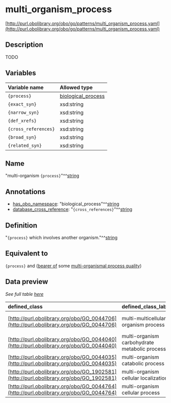 # multi_organism_process

[http://purl.obolibrary.org/obo/go/patterns/multi_organism_process.yaml](http://purl.obolibrary.org/obo/go/patterns/multi_organism_process.yaml)

## Description

TODO




## Variables

| Variable name | Allowed type |
|:--------------|:-------------|
| `{process}` | [biological_process](http://purl.obolibrary.org/obo/GO_0008150) |
| `{exact_syn}` | xsd:string |
| `{narrow_syn}` | xsd:string |
| `{def_xrefs}` | xsd:string |
| `{cross_references}` | xsd:string |
| `{broad_syn}` | xsd:string |
| `{related_syn}` | xsd:string |

## Name

"multi-organism `{process}`"^^[string](http://www.w3.org/2001/XMLSchema#string)

## Annotations

- [has_obo_namespace](http://www.geneontology.org/formats/oboInOwl#hasOBONamespace): "biological_process"^^[string](http://www.w3.org/2001/XMLSchema#string)
- [database_cross_reference](http://www.geneontology.org/formats/oboInOwl#hasDbXref): "`{cross_references}`"^^[string](http://www.w3.org/2001/XMLSchema#string)

## Definition

"`{process}` which involves another organism."^^[string](http://www.w3.org/2001/XMLSchema#string)

## Equivalent to

`{process}`  and ([bearer of](http://purl.obolibrary.org/obo/RO_0000053) some [multi-organismal process quality](http://purl.obolibrary.org/obo/PATO_0002486))







## Data preview

*See full table [here](https://github.com/geneontology/go-ontology/tree/master/src/design_patterns/multi_organism_process.tsv)*

| defined_class | defined_class_label | process | process_label |
|:--|:--|:--|:--|
| [http://purl.obolibrary.org/obo/GO_0044706](http://purl.obolibrary.org/obo/GO_0044706) | multi-multicellular organism process | [http://purl.obolibrary.org/obo/GO_0032501](http://purl.obolibrary.org/obo/GO_0032501) | multicellular organismal process |
| [http://purl.obolibrary.org/obo/GO_0044040](http://purl.obolibrary.org/obo/GO_0044040) | multi-organism carbohydrate metabolic process | [http://purl.obolibrary.org/obo/GO_0005975](http://purl.obolibrary.org/obo/GO_0005975) | carbohydrate metabolic process |
| [http://purl.obolibrary.org/obo/GO_0044035](http://purl.obolibrary.org/obo/GO_0044035) | multi-organism catabolic process | [http://purl.obolibrary.org/obo/GO_0009056](http://purl.obolibrary.org/obo/GO_0009056) | catabolic process |
| [http://purl.obolibrary.org/obo/GO_1902581](http://purl.obolibrary.org/obo/GO_1902581) | multi-organism cellular localization | [http://purl.obolibrary.org/obo/GO_0051641](http://purl.obolibrary.org/obo/GO_0051641) | cellular localization |
| [http://purl.obolibrary.org/obo/GO_0044764](http://purl.obolibrary.org/obo/GO_0044764) | multi-organism cellular process | [http://purl.obolibrary.org/obo/GO_0009987](http://purl.obolibrary.org/obo/GO_0009987) | cellular process |

